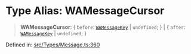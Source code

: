 # Type Alias: WAMessageCursor

> **WAMessageCursor**: \{ `before`: [`WAMessageKey`](WAMessageKey.md) \| `undefined`; \} \| \{ `after`: [`WAMessageKey`](WAMessageKey.md) \| `undefined`; \}

Defined in: [src/Types/Message.ts:360](https://github.com/Fokusdotid/bail/blob/cf6cc85134e12081bc635cea02cc0eee74033a81/src/Types/Message.ts#L360)
